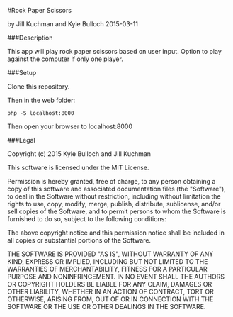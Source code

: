 #Rock Paper Scissors

by Jill Kuchman and Kyle Bulloch
2015-03-11

###Description

This app will play rock paper scissors based on user input. Option to play against the computer if only one player.

###Setup

Clone this repository.

Then in the web folder: 
```
php -S localhost:8000
```
Then open your browser to localhost:8000

###Legal

Copyright (c) 2015 Kyle Bulloch and Jill Kuchman

This software is licensed under the MIT License.

Permission is hereby granted, free of charge, to any person obtaining a copy of this software and associated documentation files (the "Software"), to deal in the Software without restriction, including without limitation the rights to use, copy, modify, merge, publish, distribute, sublicense, and/or sell copies of the Software, and to permit persons to whom the Software is furnished to do so, subject to the following conditions:

The above copyright notice and this permission notice shall be included in all copies or substantial portions of the Software.

THE SOFTWARE IS PROVIDED "AS IS", WITHOUT WARRANTY OF ANY KIND, EXPRESS OR IMPLIED, INCLUDING BUT NOT LIMITED TO THE WARRANTIES OF MERCHANTABILITY, FITNESS FOR A PARTICULAR PURPOSE AND NONINFRINGEMENT. IN NO EVENT SHALL THE AUTHORS OR COPYRIGHT HOLDERS BE LIABLE FOR ANY CLAIM, DAMAGES OR OTHER LIABILITY, WHETHER IN AN ACTION OF CONTRACT, TORT OR OTHERWISE, ARISING FROM, OUT OF OR IN CONNECTION WITH THE SOFTWARE OR THE USE OR OTHER DEALINGS IN THE SOFTWARE.
